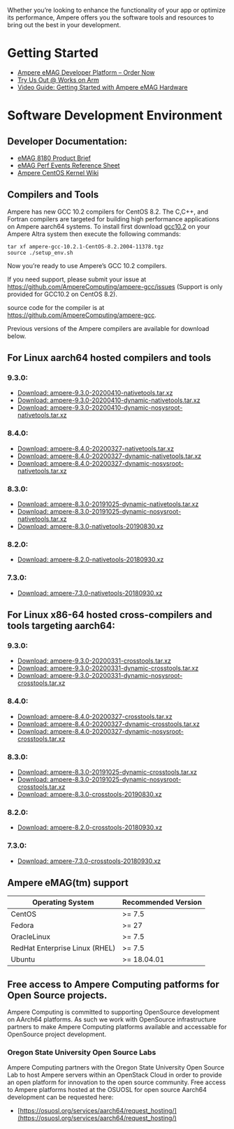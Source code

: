 


Whether you’re looking to enhance the functionality of your app or optimize its performance, Ampere offers you the software tools and resources to bring out the best in your development.

# Getting Started
                  
* [Ampere eMAG Developer Platform – Order Now](https://forms.na3.netsuite.com/app/site/crm/externalleadpage.nl?compid=4930892&amp;formid=1&amp;h=AACffht_TmseBAYK-ad3GeFCHCWaEv5F4e8)
* [Try Us Out @ Works on Arm](https://www.worksonarm.com)
* [Video Guide: Getting Started with Ampere eMAG Hardware](https://www.youtube.com/watch?v=NMCveQIyAEM)

# Software Development Environment
                  
## Developer Documentation:

* [eMAG 8180 Product Brief](https://cdn.amperecomputing.com/documentation/hardware/eMAG/eMAG8180_PB_v0.5_20180914.pdf)
* [eMAG Perf Events Reference Sheet](https://cdn.amperecomputing.com/documentation/kernel/tools/perf/Ampere-eMAG-CoreImpDefined-PMU-Events.pdf)
* [Ampere CentOS Kernel Wiki](https://github.com/AmpereComputing/ampere-centos-kernel/wiki/Ampere-CentOS-Kernel-wiki)

## Compilers and Tools
Ampere has new GCC 10.2 compilers for CentOS 8.2.  The C,C++, and Fortran compilers are targeted for building high performance applications on Ampere aarch64 systems.  To install first download [gcc10.2](https://github.com/AmpereComputing/ampere-gcc/) on your Ampere Altra system then execute the following commands:

```
tar xf ampere-gcc-10.2.1-CentOS-8.2.2004-11378.tgz
source ./setup_env.sh
```
Now you’re ready to use Ampere’s GCC 10.2 compilers.

If you need support, please submit your issue at
https://github.com/AmpereComputing/ampere-gcc/issues
(Support is only provided for GCC10.2 on CentOS 8.2).

source code for the compiler is at https://github.com/AmpereComputing/ampere-gcc.


Previous versions of the Ampere compilers are available for download below.


## For Linux aarch64 hosted compilers and tools

### 9.3.0:
* [Download: ampere-9.3.0-20200410-nativetools.tar.xz](https://ampere-cdn.s3-us-west-2.amazonaws.com/tools/compilers/native/9.3.0/ampere-9.3.0-20200410-nativetools.tar.xz)
* [Download: ampere-9.3.0-20200410-dynamic-nativetools.tar.xz](https://ampere-cdn.s3-us-west-2.amazonaws.com/tools/compilers/native/9.3.0/ampere-9.3.0-20200410-dynamic-nativetools.tar.xz)
* [Download: ampere-9.3.0-20200410-dynamic-nosysroot-nativetools.tar.xz](https://ampere-cdn.s3-us-west-2.amazonaws.com/tools/compilers/native/9.3.0/ampere-9.3.0-20200410-nosysroot-nativetools.tar.xz)

### 8.4.0:

* [Download: ampere-8.4.0-20200327-nativetools.tar.xz](https://cdn.amperecomputing.com/tools/compilers/native/8.4.0/ampere-8.4.0-20200327-nativetools.tar.xz)
* [Download: ampere-8.4.0-20200327-dynamic-nativetools.tar.xz](https://cdn.amperecomputing.com/tools/compilers/native/8.4.0/ampere-8.4.0-20200327-dynamic-nativetools.tar.xz)
* [Download: ampere-8.4.0-20200327-dynamic-nosysroot-nativetools.tar.xz](https://cdn.amperecomputing.com/tools/compilers/native/8.4.0/ampere-8.4.0-20200327-dynamic-nosysroot-nativetools.tar.xz)

### 8.3.0:

* [Download: ampere-8.3.0-20191025-dynamic-nativetools.tar.xz](https://cdn.amperecomputing.com/tools/compilers/native/8.3.0/ampere-8.3.0-20191025-dynamic-nativetools.tar.xz)
* [Download: ampere-8.3.0-20191025-dynamic-nosysroot-nativetools.tar.xz](https://cdn.amperecomputing.com/tools/compilers/native/8.3.0/ampere-8.3.0-20191025-dynamic-nosysroot-nativetools.tar.xz)
* [Download: ampere-8.3.0-nativetools-20190830.xz](https://cdn.amperecomputing.com/tools/compilers/native/8.3.0/ampere-8.3.0-20190830-nativetools.tar.xz)

### 8.2.0:

* [Download: ampere-8.2.0-nativetools-20180930.xz](https://cdn.amperecomputing.com/tools/compilers/native/8.2.0/ampere-8.2.0-nativetools-20180930.tar.xz)

### 7.3.0:

* [Download: ampere-7.3.0-nativetools-20180930.xz](https://cdn.amperecomputing.com/tools/compilers/native/7.3.0/ampere-7.3.0-nativetools-20180930.tar.xz)

## For Linux x86-64 hosted cross-compilers and tools targeting aarch64:

### 9.3.0:

* [Download: ampere-9.3.0-20200331-crosstools.tar.xz](https://cdn.amperecomputing.com/tools/compilers/cross/9.3.0/ampere-9.3.0-20200331-crosstools.tar.xz)
* [Download: ampere-9.3.0-20200331-dynamic-crosstools.tar.xz](https://cdn.amperecomputing.com/tools/compilers/cross/9.3.0/ampere-9.3.0-20200331-dynamic-crosstools.tar.xz)
* [Download: ampere-9.3.0-20200331-dynamic-nosysroot-crosstools.tar.xz](https://cdn.amperecomputing.com/tools/compilers/cross/9.3.0/ampere-9.3.0-20200331-dynamic-nosysroot-crosstools.tar.xz)

### 8.4.0:

* [Download: ampere-8.4.0-20200327-crosstools.tar.xz](https://cdn.amperecomputing.com/tools/compilers/cross/8.4.0/ampere-8.4.0-20200327-crosstools.tar.xz)
* [Download: ampere-8.4.0-20200327-dynamic-crosstools.tar.xz](https://cdn.amperecomputing.com/tools/compilers/cross/8.4.0/ampere-8.4.0-20200327-dynamic-crosstools.tar.xz)
* [Download: ampere-8.4.0-20200327-dynamic-nosysroot-crosstools.tar.xz](https://cdn.amperecomputing.com/tools/compilers/cross/8.4.0/ampere-8.4.0-20200327-dynamic-nosysroot-crosstools.tar.xz)

### 8.3.0:

* [Download: ampere-8.3.0-20191025-dynamic-crosstools.tar.xz](https://cdn.amperecomputing.com/tools/compilers/cross/8.3.0/ampere-8.3.0-20191025-dynamic-crosstools.tar.xz)
* [Download: ampere-8.3.0-20191025-dynamic-nosysroot-crosstools.tar.xz](https://cdn.amperecomputing.com/tools/compilers/cross/8.3.0/ampere-8.3.0-20191025-dynamic-nosysroot-crosstools.tar.xz)
* [Download: ampere-8.3.0-crosstools-20190830.xz](http://cdn.amperecomputing.com/tools/compilers/cross/8.3.0/ampere-8.3.0-20190830-crosstools.tar.xz)

### 8.2.0:

* [Download: ampere-8.2.0-crosstools-20180930.xz](https://cdn.amperecomputing.com/tools/compilers/cross/8.2.0/ampere-8.2.0-crosstools-20180930.tar.xz)

### 7.3.0:

* [Download: ampere-7.3.0-crosstools-20180930.xz](https://cdn.amperecomputing.com/tools/compilers/cross/7.3.0/ampere-7.3.0-crosstools-20180930.tar.xz)

## Ampere eMAG(tm) support

| Operating System | Recommended Version |
| --- | --- |
| CentOS | >= 7.5 |
| Fedora | >= 27 |
| OracleLinux | >= 7.5 |
| RedHat Enterprise Linux (RHEL) | >= 7.5 | 
| Ubuntu | >= 18.04.01 |


## Free access to Ampere Computing patforms for Open Source projects.

Ampere Computing is committed to supporting OpenSource development on AArch64 platforms.  As such we work with OpenSource infrastructure partners to make Ampere Computing platforms available and accessable for OpenSource project development.

### Oregon State University Open Source Labs

Ampere Computing  partners with the Oregon State University Open Source Lab to host Ampere servers within an OpenStack Cloud in order to provide an open platform for innovation to the open source community.  Free access to Ampere platforms hosted at the OSUOSL for open source Aarch64 development can be requested here: 

* [https://osuosl.org/services/aarch64/request_hosting/](https://osuosl.org/services/aarch64/request_hosting/)

